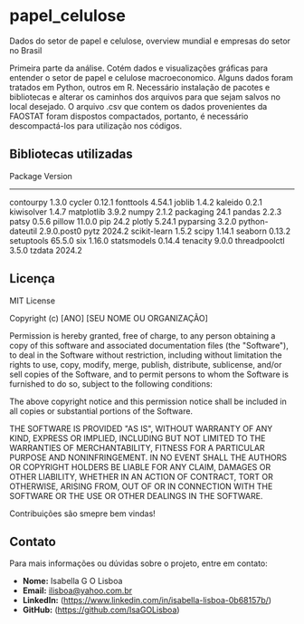 # papel_celulose
Dados do setor de papel e celulose, overview mundial e empresas do setor no Brasil


Primeira parte da análise. Cotém dados e visualizações gráficas para entender o setor de papel e celulose macroeconomico.
Alguns dados foram tratados em Python, outros em R. Necessário instalação de pacotes e bibliotecas e alterar os caminhos dos arquivos para que sejam salvos no local desejado. O arquivo .csv que contem os dados provenientes da FAOSTAT foram dispostos compactados, portanto, é necessário descompactá-los para utilização nos códigos.

## Bibliotecas utilizadas
Package         Version
--------------- -----------
contourpy       1.3.0
cycler          0.12.1
fonttools       4.54.1
joblib          1.4.2
kaleido         0.2.1
kiwisolver      1.4.7
matplotlib      3.9.2
numpy           2.1.2
packaging       24.1
pandas          2.2.3
patsy           0.5.6
pillow          11.0.0
pip             24.2
plotly          5.24.1
pyparsing       3.2.0
python-dateutil 2.9.0.post0
pytz            2024.2
scikit-learn    1.5.2
scipy           1.14.1
seaborn         0.13.2
setuptools      65.5.0
six             1.16.0
statsmodels     0.14.4
tenacity        9.0.0
threadpoolctl   3.5.0
tzdata          2024.2

## Licença
MIT License

Copyright (c) [ANO] [SEU NOME OU ORGANIZAÇÃO]

Permission is hereby granted, free of charge, to any person obtaining a copy
of this software and associated documentation files (the "Software"), to deal
in the Software without restriction, including without limitation the rights
to use, copy, modify, merge, publish, distribute, sublicense, and/or sell
copies of the Software, and to permit persons to whom the Software is
furnished to do so, subject to the following conditions:

The above copyright notice and this permission notice shall be included in all
copies or substantial portions of the Software.

THE SOFTWARE IS PROVIDED "AS IS", WITHOUT WARRANTY OF ANY KIND, EXPRESS OR
IMPLIED, INCLUDING BUT NOT LIMITED TO THE WARRANTIES OF MERCHANTABILITY,
FITNESS FOR A PARTICULAR PURPOSE AND NONINFRINGEMENT. IN NO EVENT SHALL THE
AUTHORS OR COPYRIGHT HOLDERS BE LIABLE FOR ANY CLAIM, DAMAGES OR OTHER
LIABILITY, WHETHER IN AN ACTION OF CONTRACT, TORT OR OTHERWISE, ARISING FROM,
OUT OF OR IN CONNECTION WITH THE SOFTWARE OR THE USE OR OTHER DEALINGS IN THE
SOFTWARE.

Contribuições são smepre bem vindas!


## Contato

Para mais informações ou dúvidas sobre o projeto, entre em contato:

- **Nome:** Isabella G O Lisboa
- **Email:** ilisboa@yahoo.com.br
- **LinkedIn:** (https://www.linkedin.com/in/isabella-lisboa-0b68157b/)
- **GitHub:** (https://github.com/IsaGOLisboa)
